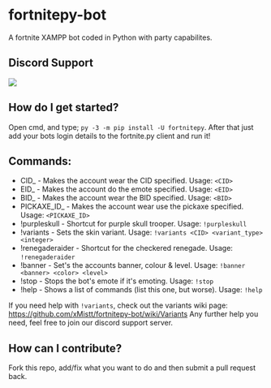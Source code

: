 # fortnitepy-bot
A fortnite XAMPP bot coded in Python with party capabilites.

## Discord Support
<a href="https://discord.gg/9y9Sqt2"><img src="https://i.imgur.com/wWTDpdl.png"></a>

## How do I get started?

Open cmd, and type; ```py -3 -m pip install -U fortnitepy```.
After that just add your bots login details to the fortnite.py client and run it!

## Commands:
* CID_ - Makes the account wear the CID specified.                    Usage: ``<CID>``
* EID_ - Makes the account do the emote specified.                    Usage: ``<EID>``
* BID_ - Makes the account wear the BID specified.                    Usage: ``<BID>``
* PICKAXE_ID_ - Makes the account wear use the pickaxe specified.     Usage: ``<PICKAXE_ID>``
* !purpleskull - Shortcut for purple skull trooper.                   Usage: ``!purpleskull``
* !variants - Sets the skin variant.                                  Usage: ``!variants <CID> <variant_type> <integer>``
* !renegaderaider - Shortcut for the checkered renegade.              Usage: ``!renegaderaider``
* !banner - Set's the accounts banner, colour & level.                Usage: ``!banner <banner> <color> <level>``
* !stop - Stops the bot's emote if it's emoting.                      Usage: ``!stop``
* !help - Shows a list of commands (list this one, but worse).        Usage: ``!help``

If you need help with ``!variants``, check out the variants wiki page: https://github.com/xMistt/fortnitepy-bot/wiki/Variants Any further help you need, feel free to join our discord support server.

## How can I contribute?
Fork this repo, add/fix what you want to do and then submit a pull request back.

